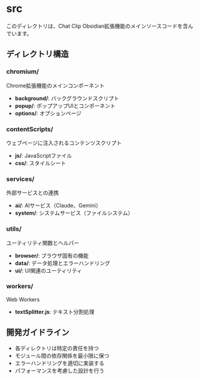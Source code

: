 # src

このディレクトリは、Chat Clip Obsidian拡張機能のメインソースコードを含んでいます。

## ディレクトリ構造

### chromium/
Chrome拡張機能のメインコンポーネント
- **background/**: バックグラウンドスクリプト
- **popup/**: ポップアップUIとコンポーネント
- **options/**: オプションページ

### contentScripts/
ウェブページに注入されるコンテンツスクリプト
- **js/**: JavaScriptファイル
- **css/**: スタイルシート

### services/
外部サービスとの連携
- **ai/**: AIサービス（Claude、Gemini）
- **system/**: システムサービス（ファイルシステム）

### utils/
ユーティリティ関数とヘルパー
- **browser/**: ブラウザ固有の機能
- **data/**: データ処理とエラーハンドリング
- **ui/**: UI関連のユーティリティ

### workers/
Web Workers
- **textSplitter.js**: テキスト分割処理

## 開発ガイドライン

- 各ディレクトリは特定の責任を持つ
- モジュール間の依存関係を最小限に保つ
- エラーハンドリングを適切に実装する
- パフォーマンスを考慮した設計を行う
